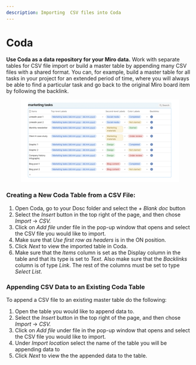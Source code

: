 ```yaml
---
description: Importing  CSV files into Coda
---
```


# Coda

**Use Coda as a data repository for your Miro data.** Work with separate tables for CSV file import or build a master table by appending many CSV files with a shared format. You can, for example, build a master table for all tasks in your project for an extended period of time, where you will always be able to find a particular task and go back to the original Miro board item by following the backlink.

<figure><img src="../.gitbook/assets/Exports_Coda_01.png" alt=""><figcaption></figcaption></figure>

### Creating a New Coda Table from a CSV File:

1. Open Coda, go to your Dosc folder and select the _+ Blank doc_ button
2. Select the _Insert_ button in the top right of the page, and then chose _Import_ -> _CSV._
3. Click on _Add file_ under file in the pop-up window that opens and select the CSV file you would like to import.
4. Make sure that _Use first row as headers_ is in the ON position.
5. Click _Next_ to view the imported table in Coda.
6. Make sure that the _Items_ column is set as the Display column in the table and that its type is set to _Text_. Also make sure that the _Backlinks_ column is of type _Link_. The rest of the columns must be set to type _Select List_.

### Appending CSV Data to an Existing Coda Table

To append a CSV file to an existing master table do the following:

1. Open the table you would like to append data to.
2. Select the _Insert_ button in the top right of the page, and then chose _Import_ -> _CSV._
3. Click on _Add file_ under file in the pop-up window that opens and select the CSV file you would like to import.
4. Under _Import location_ select the name of the table you will be appending data to
5. Click _Next_ to view the the appended data to the table.
